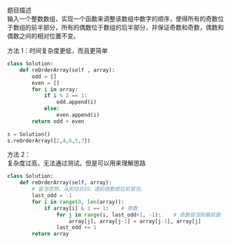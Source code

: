 
题目描述  
输入一个整数数组，实现一个函数来调整该数组中数字的顺序，使得所有的奇数位于数组的前半部分，所有的偶数位于数组的后半部分，并保证奇数和奇数，偶数和偶数之间的相对位置不变。  

方法 1：时间复杂度更低，而且更简单    
```python 
class Solution:
    def reOrderArray(self , array):
        odd = [] 
        even = []
        for i in array:
            if i % 2 == 1:
                odd.append(i) 
            else:
                even.append(i) 
        return odd + even  
        
s = Solution() 
s.reOrderArray([2,4,6,5,7])
```


方法 2：  
复杂度过高，无法通过测试。但是可以用来理解思路  
```python 
class Solution:
    def reOrderArray(self, array):
        # 冒泡思想。从前往后扫，遇到奇数就往前冒泡。
        last_odd = -1
        for i in range(0, len(array)):
            if array[i] & 1 == 1:    # 奇数  
                for j in range(i, last_odd+1, -1):    # 奇数冒泡到最前面  
                    array[j], array[j-1] = array[j-1], array[j]
                last_odd += 1
        return array     
```
